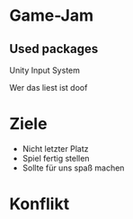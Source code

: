 # Game-Jam

## Used packages

Unity Input System

Wer das liest ist doof

# Ziele

* Nicht letzter Platz
* Spiel fertig stellen
* Sollte für uns spaß machen

# Konflikt

